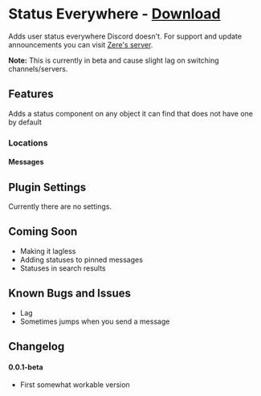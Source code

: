 # Status Everywhere - [Download](https://raw.githubusercontent.com/rauenzi/BetterDiscordAddons/master/Plugins/StatusEverywhere/StatusEverywhere.plugin.js)

Adds user status everywhere Discord doesn't. For support and update announcements you can visit [Zere's server](http://discord.zackrauen.com/).

**Note:** This is currently in beta and cause slight lag on switching channels/servers.

## Features

Adds a status component on any object it can find that does not have one by default

### Locations

#### Messages

## Plugin Settings

Currently there are no settings. 

## Coming Soon
 - Making it lagless
 - Adding statuses to pinned messages
 - Statuses in search results

## Known Bugs and Issues
 - Lag
 - Sometimes jumps when you send a message
 
## Changelog

#### 0.0.1-beta

 - First somewhat workable version


